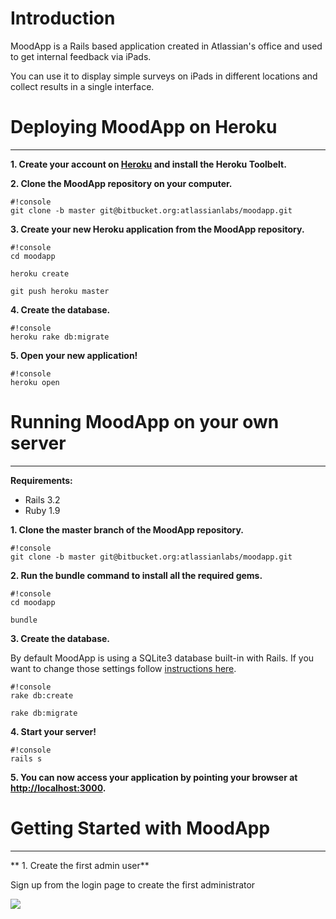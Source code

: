 # **Introduction**

MoodApp is a Rails based application created in Atlassian's office and used to get internal feedback via iPads.

You can use it to display simple surveys on iPads in different locations and collect results in a single interface.

# **Deploying MoodApp on Heroku**
---

**1. Create your account on [Heroku](https://www.heroku.com/) and install the Heroku Toolbelt.**

**2. Clone the MoodApp repository on your computer.**

```
#!console
git clone -b master git@bitbucket.org:atlassianlabs/moodapp.git
```

**3. Create your new Heroku application from the MoodApp repository.**

```
#!console
cd moodapp

heroku create

git push heroku master
```

**4. Create the database.**

```
#!console
heroku rake db:migrate
```

**5. Open your new application!**

```
#!console
heroku open
```
  
  
  
# **Running MoodApp on your own server**
---

**Requirements:**

*   Rails 3.2
*   Ruby 1.9

**1. Clone the master branch of the MoodApp repository.**

```
#!console
git clone -b master git@bitbucket.org:atlassianlabs/moodapp.git
```

**2. Run the bundle command to install all the required gems.**

```
#!console
cd moodapp

bundle
```

**3. Create the database.**

By default MoodApp is using a SQLite3 database built-in with Rails. If you want to change those settings follow [instructions here](http://guides.rubyonrails.org/getting_started.html#configuring-a-database).

```
#!console
rake db:create

rake db:migrate
```

**4. Start your server!**

```
#!console
rails s
```

**5. You can now access your application by pointing your browser at [http://localhost:3000](http://localhost:3000).**
  
  
  
# **Getting Started with MoodApp**
---

** 1. Create the first admin user**

Sign up from the login page to create the first administrator

![](http://monosnap.com/image/ffckriYXVJf10fUOTcgXm71lc.png)

